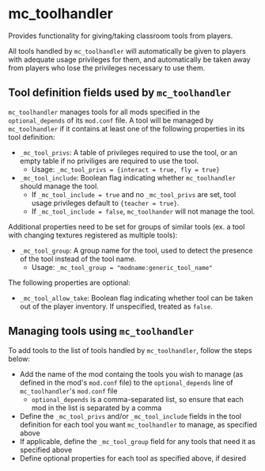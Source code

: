 # mc_toolhandler

Provides functionality for giving/taking classroom tools from players.

All tools handled by `mc_toolhandler` will automatically be given to players with adequate usage privileges for them, and automatically be taken away from players who lose the privileges necessary to use them.

## Tool definition fields used by `mc_toolhandler`

`mc_toolhandler` manages tools for all mods specified in the `optional_depends` of its `mod.conf` file. A tool will be managed by `mc_toolhandler` if it contains at least one of the following properties in its tool definition:

- `_mc_tool_privs`: A table of privileges required to use the tool, or an empty table if no priviliges are required to use the tool.
  - Usage: ```_mc_tool_privs = {interact = true, fly = true}```
- `_mc_tool_include`: Boolean flag indicating whether `mc_toolhandler` should manage the tool.
  - If `_mc_tool_include = true` and no `_mc_tool_privs` are set, tool usage privileges default to `{teacher = true}`.
  - If `_mc_tool_include = false`, `mc_toolhander` will not manage the tool.

Additional properties need to be set for groups of similar tools (ex. a tool with changing textures registered as multiple tools):

- `_mc_tool_group`: A group name for the tool, used to detect the presence of the tool instead of the tool name.
  - Usage: ```_mc_tool_group = "modname:generic_tool_name"```

The following properties are optional:

- `_mc_tool_allow_take`: Boolean flag indicating whether tool can be taken out of the player inventory. If unspecified, treated as `false`.

## Managing tools using `mc_toolhandler`

To add tools to the list of tools handled by `mc_toolhandler`, follow the steps below:

- Add the name of the mod containg the tools you wish to manage (as defined in the mod's `mod.conf` file) to the `optional_depends` line of `mc_toolhandler`'s `mod.conf` file
  - `optional_depends` is a comma-separated list, so ensure that each mod in the list is separated by a comma
- Define the `_mc_tool_privs` and/or `_mc_tool_include` fields in the tool definition for each tool you want `mc_toolhandler` to manage, as specified above
- If applicable, define the `_mc_tool_group` field for any tools that need it as specified above
- Define optional properties for each tool as specified above, if desired
